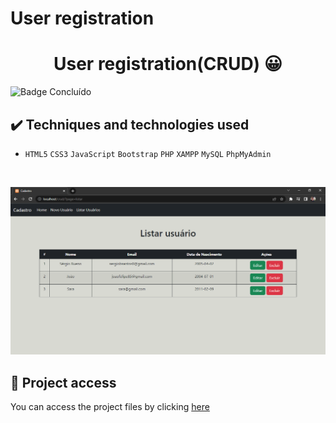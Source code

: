 # User registration
 
 <h1 align="center">User registration(CRUD) 😀</h1>
 
 ![Badge Concluído](https://camo.githubusercontent.com/459f141bd5e24c179a0e2dd49691e290ed5c5d4b4cb97767daee7cfaf6e31121/687474703a2f2f696d672e736869656c64732e696f2f7374617469632f76313f6c6162656c3d535441545553266d6573736167653d434f4e434c5549444f26636f6c6f723d475245454e267374796c653d666f722d7468652d6261646765)
 
 ## ✔️ Techniques and technologies used

- ``HTML5`` ``CSS3`` ``JavaScript`` ``Bootstrap`` ``PHP`` ``XAMPP`` ``MySQL`` ``PhpMyAdmin``

<br>

<p align="center">
 <img src="images/cadastro1.png" width="550" alt="Image project">
</p>

## 📁 Project access
You can access the project files by clicking [here](https://github.com/Coastony/crud)
